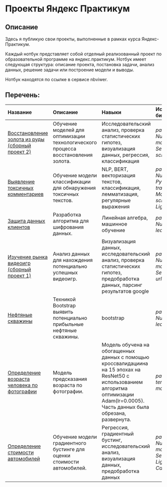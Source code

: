 # Проекты Яндекс Практикум
## Описание
Здесь я публикую свои проекты, выполненные в рамках курса Яндекс-Практикум.

Каждый нотбук представляет собой отделный  реализованный проект по  образовательной программе на яндекс.практикум. Нотбук имеет следующая структура:  описание проекта, постановка задачи, анализ данных, решение задачи или построение модели  и  выводы. 

Нотбук находятся по ссылке в сервисе nbviwer. 

## Перечень:

|Название|Описание|Навыки|Используемые библиотеки| 
|:-------|:-------|:-----|:----------------------|
| [Восстановление золота из руды (сборный проект 2)](https://nbviewer.jupyter.org/github/FrantsevMikel/yandex_praktikum_projects/blob/main/%D0%92%D0%BE%D1%81%D1%81%D1%82%D0%B0%D0%BD%D0%BE%D0%B2%D0%BB%D0%B5%D0%BD%D0%B8%D0%B5%20%D0%B7%D0%BE%D0%BB%D0%BE%D1%82%D0%B0/gold_pf.ipynb) | Обучение моделей для оптимизации технологического процесса восстановления золота. | Исследовательский анализ, проверка статистических гипотез, визуализация данных, регрессия, классификация | *pandas, NumPy, matplotlib, Seaborn, SciPy, scikit-learn* |
| [Выявление токсичных комментариев](https://nbviewer.jupyter.org/github/FrantsevMikel/yandex_praktikum_projects/blob/main/%D0%92%D1%8B%D1%8F%D0%B2%D0%BB%D0%B5%D0%BD%D0%B8%D0%B5%20%D1%82%D0%BE%D0%BA%D1%81%D0%B8%D1%87%D0%BD%D1%8B%D0%B5%20%D0%BA%D0%BE%D0%BC%D0%BC%D0%B5%D0%BD%D1%82%D0%B0%D1%80%D0%B8%D0%B8/oxic_comments.ipynb) | Обучение модели классификации для обнаружения токсичных текстов. | NLP, BERT, векторизация текстов, классификация, лемматизация, регулярные выражения | *pandas, NumPy, NLTK, PyTorch, transformers, Matplotlib, scikit-learn, LightGBM* |
| [Защита данных клиентов](https://nbviewer.jupyter.org/github/FrantsevMikel/yandex_praktikum_projects/blob/main/%D0%97%D0%B0%D1%89%D0%B8%D1%82%D0%B0%20%D0%B4%D0%B0%D0%BD%D0%BD%D1%8B%D1%85%20%D0%BA%D0%BB%D0%B8%D0%B5%D0%BD%D1%82%D0%BE%D0%B2/insurance.ipynb) | Разработка алгоритма для шифрования данных. | Линейная алгебра, машинное обучение | *pandas, NumPy, scikit-learn* |
| [Изучение рынка видеоигр (сборный проект 1)](https://nbviewer.jupyter.org/github/FrantsevMikel/yandex_praktikum_projects/blob/main/%D0%98%D0%B7%D1%83%D1%87%D0%B5%D0%BD%D0%B8%D0%B5%20%D1%80%D1%8B%D0%BD%D0%BA%D0%B0%20%D0%B2%D0%B8%D0%B4%D0%B5%D0%BE%D0%B8%D0%B3%D1%80/gamedev_pf.ipynb) | Анализ данных для нахождения потенциально успешных видеоигр. | Визуализация данных, исследовательский анализ, проверка статистических гипотез, предобработка данных, парсинг результатов google | *pandas, NumPy, matplotlib, Seaborn, SciPy, urllib, requests* |
|[Нефтяные скважины](https://nbviewer.jupyter.org/github/FrantsevMikel/yandex_praktikum_projects/blob/main/%D0%9D%D0%B5%D1%84%D1%82%D1%8F%D0%BD%D1%8B%D0%B5%20%D1%81%D0%BA%D0%B2%D0%B0%D0%B6%D0%B8%D0%BD%D1%8B/oil_pf.ipynb)| Техникой Bootstrap выявить потенциально прибыльные нефтяные скважины. |  bootstrap | *pandas, NumPy, scikit-learn, matplotlib* |
|[Определение возраста человека по фотографии](https://github.com/FrantsevMikel/yandex_praktikum_projects/blob/main/%D0%9E%D0%BF%D1%80%D0%B5%D0%B4%D0%B5%D0%BB%D0%B5%D0%BD%D0%B8%D0%B5%20%D0%B2%D0%BE%D0%B7%D1%80%D0%BE%D1%81%D1%82%D0%B0%20%D1%87%D0%B5%D0%BB%D0%BE%D0%B2%D0%B5%D0%BA%D0%B0%20%D0%BF%D0%BE%20%D1%84%D0%BE%D1%82%D0%BE%D0%B3%D1%80%D0%B0%D1%84%D0%B8%D0%B8/%D0%9A%D0%BE%D0%BC%D0%BF%D1%8C%D1%8E%D1%82%D0%B5%D1%80%D0%BD%D0%BE%D0%B5%20%20%D0%B7%D1%80%D0%B5%D0%BD%D0%B8%D0%B5.ipynb)| Модель предсказания возраста по фотографии. |  Модель обучена на обогащенных данных с помощью кроссвалидациина на 15 эпохах на ResNet50 с использованием алгоритма оптимизации Adam(lr=0.0005). Часть данных была обрезана, развернута. | *pandas, numpy, tensorflow, matplotlib* |
| [Определение стоимости автомобилей](https://nbviewer.jupyter.org/github/FrantsevMikel/yandex_praktikum_projects/blob/main/%D0%9E%D0%BF%D1%80%D0%B5%D0%B4%D0%B5%D0%BB%D0%B5%D0%BD%D0%B8%D0%B5%20%D1%81%D1%82%D0%BE%D0%B8%D0%BC%D0%BE%D1%81%D1%82%D0%B8%20%D0%B0%D0%B2%D1%82%D0%BE%D0%BC%D0%BE%D0%B1%D0%B8%D0%BB%D0%B5%D0%B9/autos.ipynb) | Обучение модели градиентного бустинге для оценки стоимости автомобилей. | Регрессия, градиентный бустинг, исследовательский анализ, визуализация данных, предобработка данных| *pandas, NumPy, matplotlib, Seaborn, LightGBM, CatBoost* |
